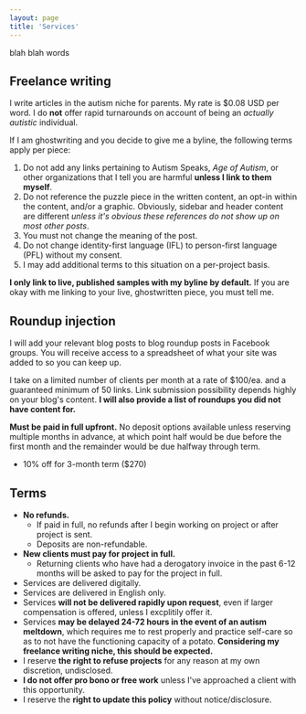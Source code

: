 ```yaml
---
layout: page
title: 'Services'
---
```


blah blah words

## Freelance writing
I write articles in the autism niche for parents. My rate is $0.08 USD per word. I do **not** offer rapid turnarounds on account of being an *actually autistic* individual.

If I am ghostwriting and you decide to give me a byline, the following terms apply per piece:
1. Do not add any links pertaining to Autism Speaks, *Age of Autism*, or other organizations that I tell you are harmful **unless I link to them myself**.
2. Do not reference the puzzle piece in the written content, an opt-in within the content, and/or a graphic. Obviously, sidebar and header content are different *unless it's obvious these references do not show up on most other posts*.
3. You must not change the meaning of the post.
4. Do not change identity-first language (IFL) to person-first language (PFL) without my consent.
5. I may add additional terms to this situation on a per-project basis.

**I only link to live, published samples with my byline by default.** If you are okay with me linking to your live, ghostwritten piece, you must tell me.

## Roundup injection
I will add your relevant blog posts to blog roundup posts in Facebook groups. You will receive access to a spreadsheet of what your site was added to so you can keep up.

I take on a limited number of clients per month at a rate of $100/ea. and a guaranteed minimum of 50 links. Link submission possibility depends highly on your blog's content. **I will also provide a list of roundups you did not have content for.**

**Must be paid in full upfront.** No deposit options available unless reserving multiple months in advance, at which point half would be due before the first month and the remainder would be due halfway through term.
* 10% off for 3-month term ($270)

## Terms
* **No refunds.**
  * If paid in full, no refunds after I begin working on project or after project is sent.
  * Deposits are non-refundable.
* **New clients must pay for project in full.**
  * Returning clients who have had a derogatory invoice in the past 6-12 months will be asked to pay for the project in full.
* Services are delivered digitally.
* Services are delivered in English only.
* Services **will not be delivered rapidly upon request**, even if larger compensation is offered, unless I excplitily offer it.
* Services **may be delayed 24-72 hours in the event of an autism meltdown**, which requires me to rest properly and practice self-care so as to not have the functioning capacity of a potato. **Considering my freelance writing niche, this should be expected.**
* I reserve **the right to refuse projects** for any reason at my own discretion, undisclosed.
* **I do not offer pro bono or free work** unless I've approached a client with this opportunity.
* I reserve the **right to update this policy** without notice/disclosure.
